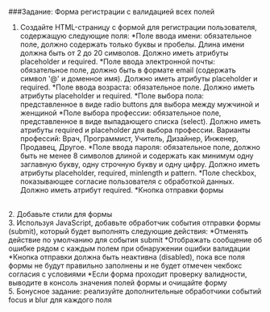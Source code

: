 ###Задание: Форма регистрации с валидацией всех полей

1. Создайте HTML-страницу с формой для регистрации пользователя, содержащую следующие поля:
*Поле ввода имени: обязательное поле, должно содержать только буквы и пробелы. Длина имени должна быть от 2 до 20 символов. Должно иметь атрибуты placeholder и required.
*Поле ввода электронной почты: обязательное поле, должно быть в формате email (содержать символ '@' и доменное имя). Должно иметь атрибуты placeholder и required.
*Поле ввода возраста: обязательное поле. Должно иметь атрибуты placeholder и required.
*Поле выбора пола: представленное в виде radio buttons для выбора между мужчиной и женщиной
*Поле выбора профессии: обязательное поле, представленное в виде выпадающего списка (select). Должно иметь атрибуты required и placeholder для выбора профессии. Варианты профессий: Врач, Программист, Учитель, Дизайнер, Инженер, Продавец, Другое.
*Поле ввода пароля: обязательное поле, должно быть не менее 8 символов длиной и содержать как минимум одну заглавную букву, одну строчную букву и одну цифру. Должно иметь атрибуты placeholder, required, minlength и pattern.
*Поле checkbox, показывающее согласие пользователя с обработкой данных. Должно иметь атрибут required.
*Кнопка отправки формы
<br>
2. Добавьте стили для формы
<br>
3. Используя JavaScript, добавьте обработчик события отправки формы (submit), который будет выполнять следующие действия:
*Отменять действие по умолчанию для события submit
*Отображать сообщение об ошибке рядом с каждым полем при обнаружении ошибки валидации
*Кнопка отправки должна быть неактивна (disabled), пока все поля формы не будут правильно заполнены и не будет отмечен чекбокс согласия с условиями
*Если форма проходит проверку валидности, выводите в консоль значения полей формы и очищайте форму
<br>
5. Бонусное задание: реализуйте дополнительные обработчики событий focus и blur для каждого поля

